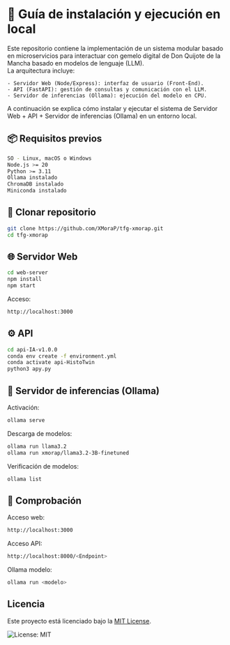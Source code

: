 # 📘 Guía de instalación y ejecución en local

Este repositorio contiene la implementación de un sistema modular basado en microservicios para interactuar con gemelo digital de Don Quijote de la Mancha basado en modelos de lenguaje (LLM).  
La arquitectura incluye:

    - Servidor Web (Node/Express): interfaz de usuario (Front-End).  
    - API (FastAPI): gestión de consultas y comunicación con el LLM.  
    - Servidor de inferencias (Ollama): ejecución del modelo en CPU.  

A continuación se explica cómo instalar y ejecutar el sistema de Servidor Web + API + Servidor de inferencias (Ollama) en un entorno local.

## 📦 Requisitos previos

```bash
SO - Linux, macOS o Windows 
Node.js >= 20
Python >= 3.11
Ollama instalado
ChromaDB instalado
Miniconda instalado
````

## 📂 Clonar repositorio

```bash
git clone https://github.com/XMoraP/tfg-xmorap.git
cd tfg-xmorap
```

## 🌐 Servidor Web

```bash
cd web-server
npm install
npm start
```

Acceso:

```bash
http://localhost:3000
```

## ⚙️ API

```bash
cd api-IA-v1.0.0
conda env create -f environment.yml
conda activate api-HistoTwin
python3 apy.py
```

## 🤖 Servidor de inferencias (Ollama)
Activación:

```bash
ollama serve
```
Descarga de modelos:

```bash
ollama run llama3.2
ollama run xmorap/llama3.2-3B-finetuned
```
Verificación de modelos:

```bash
ollama list
```
## 🧪 Comprobación

Acceso web:

```bash
http://localhost:3000
```

Acceso API:

```bash
http://localhost:8000/<Endpoint>
```
Ollama modelo:

```bash
ollama run <modelo>
```
## Licencia
Este proyecto está licenciado bajo la [MIT License](./LICENSE).

![License: MIT](https://img.shields.io/badge/License-MIT-yellow.svg)
